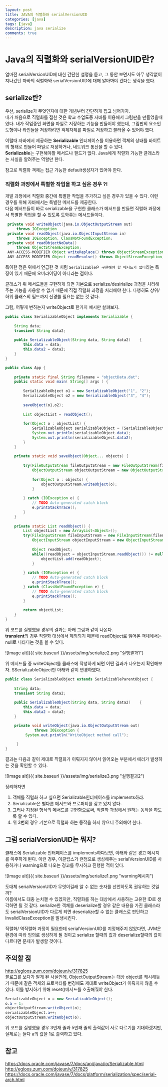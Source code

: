```yaml
---
layout: post
title: JAVA의 직렬화와 serialVersionUID
categories: [java]
tags: [java]
description: java serialize
comments: true
---
```


# Java의 직렬화와  serialVersionUID란?

얼마전 serialVersionUID에 대한 간단한 설명을 듣고, 그 동안 보면서도 아무 생각없이 지나갔던 자바의 직렬화와 serialVersionUID에 대해 알아봐야 겠다는 생각을 했다.  

## serialize란?

우선, serialize가 무엇인지에 대한 개념부터 간단하게 집고 넘어가자.  
내가 처음으로 직렬화를 접한 것은 학교 수업도중 자바를 이용해서 그림판을 만들었을때였다. 내가 작업중인 화면을 파일로 저장하는 기능을 만들어야 했는데, 그림판의 요소인 도형이나 라인들을 저장하려면 객체자체를 파일로 저장하고 불러올 수 있어야 했다.  

이럴때 자바에서 제공하는 **Serializable** 인터페이스를 이용하면 객체의 상태를 바이트의 형태로 만들어 파일로 저장하거나, 네트워크 통신을 할 수 있다.  
**Serializable**는 구현해야할 메서드나 필드가 없다. Java에게 직렬화 가능한 클래스라는 사실을 알려주는 역할만 한다.

참고로 직렬화 객체는 접근 가능한 default생성자가 있어야 한다.

### 직렬화 과정에서 특별한 작업을 하고 싶은 경우 ?!

개발 과정에서 직렬화 중간에 특별한 작업을 추가하고 싶은 경우가 있을 수 있다.  이런 경우를 위해 자바에서는 특별한 메서드를 제공한다.  
다음 메서드들이 바로 serializable을 구현한 클래스가 메서드를 만들면 직렬화 과정에서 특별한 작업을 할 수 있도록 도와주는 메서드들이다.  

```java
 private void writeObject(java.io.ObjectOutputStream out)
     throws IOException
 private void readObject(java.io.ObjectInputStream in)
     throws IOException, ClassNotFoundException;
 private void readObjectNoData()
     throws ObjectStreamException;
 ANY-ACCESS-MODIFIER Object writeReplace() throws ObjectStreamException;
 ANY-ACCESS-MODIFIER Object readResolve() throws ObjectStreamException;
```

특이한 점은 위에서 언급한 것 처럼 `Serializable은 구현해야 할 메서드가 없다`라는 특징이 있기 때문에 오버라이딩이 아니라는 점이다.

클래스가 위 메서드들을 구현하게 되면 기본으로 serialize/desirialize 과정을 처리해주는 기능을 사용할 수 없기 때문에 직접 직렬화 과정을 처리해야 한다. 다행히도 상위/하위 클래스의 필드까지 신경쓸 필요는 없는 것 같다.

그럼, 어떻게 변하는지 writeObject로 한가지 예시만 살펴보자.

```java
public class SerializableObject implements Serializable {
	
	String data;
	transient String data2;
	
	public SerializableObject(String data, String data2)	{
		this.data = data;
		this.data2 = data2;
	}
}
```

```java
public class App {
	
	private static final String filename = "objectData.dat";
    public static void main( String[] args ) {
    	
    	SerializableObject o1 = new SerializableObject("1", "2");
    	SerializableObject o2 = new SerializableObject("3", "4");
    	
    	saveObject(o1,o2);
    	
    	List objectList = readObject();
    	
    	for(Object o : objectList) {
    		SerializableObject serializableObject = (SerializableObject)o;
    		System.out.println(serializableObject.data);
    		System.out.println(serializableObject.data2);
    	}
    }
    
    private static void saveObject(Object... objects) {
    	
    	try(FileOutputStream fileOutputStream = new FileOutputStream(filename);
        	ObjectOutputStream objectOutputStream = new ObjectOutputStream(fileOutputStream);) {
        	
    		for(Object o : objects) {
	        	objectOutputStream.writeObject(o);
    		}
        	
        } catch (IOException e) {
			// TODO Auto-generated catch block
			e.printStackTrace();
		}
    }
    
    private static List readObject() {
    	List objectList = new ArrayList<Object>();
    	try(FileInputStream fileInputStream = new FileInputStream(filename);
    		ObjectInputStream objectInputStream = new ObjectInputStream(fileInputStream);) {
    		
    		Object readObject;
    		while((readObject = objectInputStream.readObject()) != null) {
    			objectList.add(readObject);
    		}
    		
    	} catch (IOException e) {
			// TODO Auto-generated catch block
			e.printStackTrace();
		} catch (ClassNotFoundException e) {
			// TODO Auto-generated catch block
			e.printStackTrace();
		}
    	
    	return objectList;
    }
}

```

위 코드를 실행했을 경우의 결과는 아래 그림과 같이 나온다.  
**transient**의 경우 직렬화 대상에서 제외되기 때문에 readObject로 읽어온 객체에서는 null로 나타다는 것을 볼 수 있다.  

![Image alt]({{ site.baseurl }}/assets/img/serialize2.png "실행결과1")  

위 메서드들 중 writeObject를 클래스에 작성하게 되면 어떤 결과가 나오는지 확인해보자. SSerializableObject만 아래와 같이 변경하였다.

```java
public class SerializableObject extends SerializableParentObject {
	
	String data;
	transient String data2;
	
	public SerializableObject(String data, String data2)	{
		this.data = data;
		this.data2 = data2;
	}

	private void writeObject(java.io.ObjectOutputStream out)
		     throws IOException {
		 System.out.println("WriteObject method call");
		 
	 }
}
```

결과는 다음과 같이 제대로 직렬화가 이뤄지지 않아서 읽어오는 부분에서 에러가 발생하는 것을 확인할 수 있다.  

![Image alt]({{ site.baseurl }}/assets/img/serialize3.png "실행결과2")  

정리하자면  
1. 객체를 직렬화 하고 싶으면 Serializable인터페이스를 implements하라.
2. Serializable은 별다른 메서드와 프로퍼티를 갖고 있지 않다.
3. 그러나 지정된 형식의 메서드를 구현함으로써, 직렬화 과정에서 원하는 동작을 하도록 할 수 있다.
4. 위 3번의 경우 기본으로 직렬화 하는 동작을 하지 않으니 주의해야 한다.

## 그럼 serialVersionUID는 뭐지?

클래스에 Serializable 인터페이스를 implements하다보면, 아래와 같은 경고 메시지를 마주하게 된다. 이런 경우, 이클립스가 랜덤으로 생성해주는 serialVersionUID를 사용하거나 warning으로 나오는 경고를 무시하고 진행한 적이 있다.  

![Image alt]({{ site.baseurl }}/assets/img/serialize1.png "warning메시지")  

도대체 serialVersionUID가 무엇이길래 알 수 없는 숫자를 선언하도록 권유하는 것일까?  
이름에서도 대충 눈치챌 수 있겠지만, 직렬화를 하는 대상에서 사용하는 고유한 ID로 생각하면 될 것 같다. serialize한 객체를 deserialize할 경우 같은 내용을 가진 클래스라도 serialVersionUID가 다르게 되면 deserialize할 수 없는 클래스로 판단하고 InvalidClassException을 발생시킨다.

직렬화/ 역직렬화 과정이 필요한데 serialVersionUID를 지정해주지 않았다면, JVM은 환경에 따라 임의로 생성하게 될 것이고 serialize 할때의 값과 deserialize할때의 값이 다르다면 문제가 발생할 것이다.


## 주의할 점
http://egloos.zum.com/dojeun/v/317825  
블로그를 보다가 알게 된 사실인데, ObjectOutputStream는 대상 object를 캐시해놓기 때문에 같은 객체의 프로퍼티를 변경해도 제대로 writeObject가 이뤄지지 않을 수 있다. 이를 방지하기 위해 reset()메서드를 호출해줘야 한다.

```java
SerializableObject o = new SerializableObject();
o.a = 1;
objectOutputStream.writeObject(o);
serializableObject.a++;
objectOutputStream.writeObject(o);
```

위 코드를 실행했을 경우 3번재 줄과 5번째 줄의 출력값이 서로 다르기를 기대하겠지만, 실제로는 둘다 a의 값을 1로 출력하고 있다.

## 참고
https://docs.oracle.com/javase/7/docs/api/java/io/Serializable.html
http://egloos.zum.com/dojeun/v/317825
https://docs.oracle.com/javase/7/docs/platform/serialization/spec/serial-arch.html